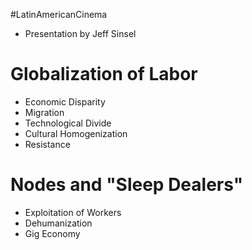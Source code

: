 #LatinAmericanCinema
- Presentation by Jeff Sinsel

# Globalization of Labor
- Economic Disparity
- Migration
- Technological Divide
- Cultural Homogenization
- Resistance

# Nodes and "Sleep Dealers"
- Exploitation of Workers
- Dehumanization
- Gig Economy